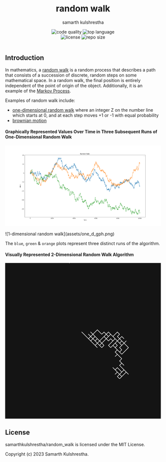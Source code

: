 <div align="center">
<h1>random walk</h1>

samarth kulshrestha

![code quality](https://img.shields.io/codefactor/grade/github/samarthkulshrestha/random_walk/main?style=for-the-badge)
![top language](https://img.shields.io/github/languages/top/samarthkulshrestha/random_walk?color=%234877f7&style=for-the-badge)
<br>
![license](https://img.shields.io/github/license/samarthkulshrestha/random_walk?color=%23f2e85a&style=for-the-badge)
![repo size](https://img.shields.io/github/repo-size/samarthkulshrestha/random_walk?color=%2346d4a0&style=for-the-badge)
<br/><br/>
</div>

## Introduction

In mathematics, a [random walk](https://en.wikipedia.org/wiki/Random_walk)
is a random process that describes a path that consists of a succession of
discrete, random steps on some mathematical space. In a random walk, the final
position is entirely independent of the point of origin of the object.
Additionally, it is an example of the
[Markov Process](https://en.wikipedia.org/wiki/Markov_chain).

Examples of random walk include:
+ [one-dimensional random walk](https://en.wikipedia.org/wiki/Random_walk#One-dimensional_random_walk)
where an integer Z on the number line which starts
at 0, and at each step moves +1 or -1 with equal probability
+ [brownian motion](https://en.wikipedia.org/wiki/Brownian_motion)

#### Graphically Represented Values Over Time in Three Subsequent Runs of One-Dimensional Random Walk

<p align="center"><img src="./assets/one_d_gph.png" alt="random walk animation" /></p>
![1-dimensional random walk](assets/one_d_gph.png)

The `blue`, `green` & `orange` plots represent three distinct runs of the algorithm.

#### Visually Represented 2-Dimensional Random Walk Algorithm

![2-dimensional random walk](assets/random_walk.gif)

## License

samarthkulshrestha/random_walk is licensed under the MIT License.

Copyright (c) 2023 Samarth Kulshrestha.
